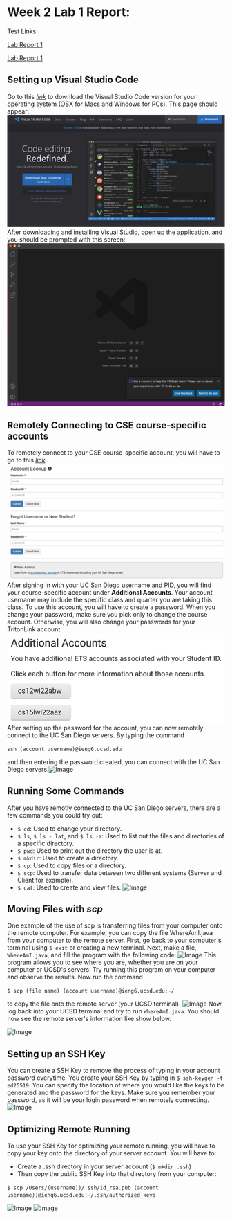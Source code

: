 # Week 2 Lab 1 Report:

Test Links:

[Lab Report 1](lab-report-1-week-2.html)

[Lab Report 1](https://lbryton.github.io/cse15l-lab-reports/LabReport1/lab-report-1-week-2.html)

## **Setting up Visual Studio Code**

Go to this [*link*](https://code.visualstudio.com/) to download the Visual Studio Code version for your operating system (OSX for Macs and Windows for PCs). This page should appear:
![Image](Part1A.png)
After downloading and installing Visual Studio, open up the application, and you should be prompted with this screen:
![Image](Part1B.png)

## **Remotely Connecting to CSE course-specific accounts**

To remotely connect to your CSE course-specific account, you will have to go to this [*link*](https://sdacs.ucsd.edu/~icc/index.php). ![Image](Part2A.png)After signing in with your UC San Diego username and PID, you will find your course-specific account under **Additional Accounts**. Your account username may include the specific class and quarter you are taking this class. To use this account, you will have to create a password. When you change your password, make sure you pick only to change the course account. Otherwise, you will also change your passwords for your TritonLink account. ![Image](Part2B.png) After setting up the password for the account, you can now remotely connect to the UC San Diego servers. By typing the command 

```ssh (account username)@ieng6.ucsd.edu```

 and then entering the password created, you can connect with the UC San Diego servers.![Image](Part2C.png)


## **Running Some Commands**

After you have remotly connected to the UC San Diego servers, there are a few commands you could try out:
* `$ cd`: Used to change your directory.
* `$ ls`, `$ ls - lat`, and `$ ls -a`: Used to list out the files and directories of a specific directory.
* `$ pwd`: Used to print out the directory the user is at.
* `$ mkdir`: Used to create a directory.
* `$ cp`: Used to copy files or a directory.
* `$ scp`: Used to transfer data between two different systems (Server and Client for example).
* `$ cat`: Used to create and view files.
![Image](Part3A.png)

## **Moving Files with *scp***

One example of the use of scp is transferring files from your computer onto the remote computer. For example, you can copy the file WhereAmI.java from your computer to the remote server. First, go back to your computer's terminal using `$ exit` or creating a new terminal. Next, make a file, `WhereAmI.java`, and fill the program with the following code:
![Image](Part4A.png)
This program allows you to see where you are, whether you are on your computer or UCSD's servers. Try running this program on your computer and observe the results. Now run the command

```$ scp (file name) (account username)@ieng6.ucsd.edu:~/```

to copy the file onto the remote server (your UCSD terminal). 
![Image](Part4B.png)
Now log back into your UCSD terminal and try to run `WhereAmI.java`. You should now see the remote server's information like show below.

![Image](Part4C.png)

## **Setting up an SSH Key**

You can create a SSH Key to remove the process of typing in your account password everytime. You create your SSH Key by typing in ```$ ssh-keygen -t ed25519```. You can specify the location of where you would like the keys to be generated and the password for the keys. Make sure you remember your password, as it will be your login password when remotely connecting.
![Image](Part5A.png)

## **Optimizing Remote Running**

To use your SSH Key for optimizing your remote running, you will have to copy your key onto the directory of your server account. You will have to:
* Create a .ssh directory in your server account (```$ mkdir .ssh```)
* Then copy the public SSH Key into that directory from your computer:

```$ scp /Users/(username))/.ssh/id_rsa.pub (account username))@ieng6.ucsd.edu:~/.ssh/authorized_keys```

![Image](Part6A.png)
![Image](Part6B.png)